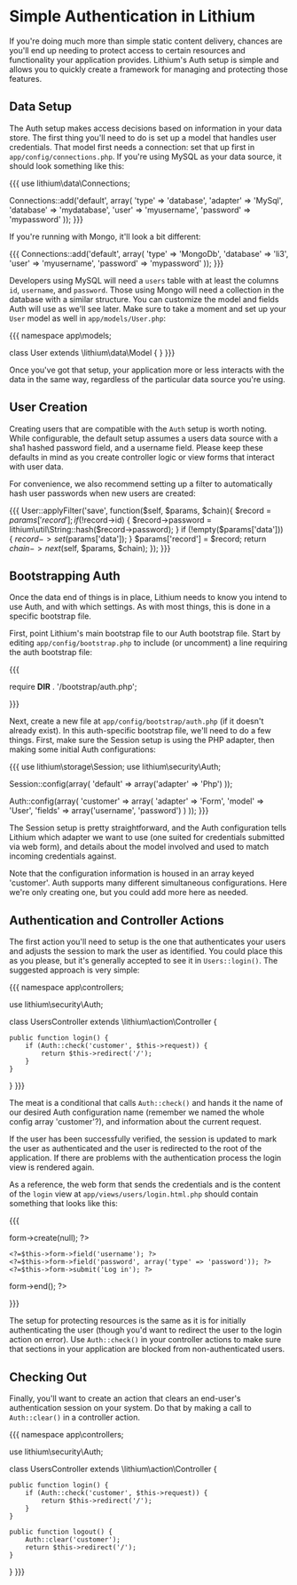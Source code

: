 # Simple Authentication in Lithium

If you're doing much more than simple static content delivery, chances are you'll end up needing to protect access to certain resources and functionality your application provides. Lithium's Auth setup is simple and allows you to quickly create a framework for managing and protecting those features.

## Data Setup

The Auth setup makes access decisions based on information in your data store. The first thing you'll need to do is set up a model that handles user credentials. That model first needs a connection: set that up first in `app/config/connections.php`. If you're using MySQL as your data source, it should look something like this:

{{{
use lithium\data\Connections;

Connections::add('default', array(
	'type'     => 'database',
	'adapter'  => 'MySql',
	'database' => 'mydatabase',
	'user'     => 'myusername',
	'password' => 'mypassword'
));
}}}

If you're running with Mongo, it'll look a bit different:

{{{
Connections::add('default', array(
	'type'     => 'MongoDb',
	'database' => 'li3',
	'user'     => 'myusername',
	'password' => 'mypassword'
));
}}}

Developers using MySQL will need a `users` table with at least the columns `id`, `username`, and `password`. Those using Mongo will need a collection in the database with a similar structure. You can customize the model and fields Auth will use as we'll see later. Make sure to take a moment and set up your `User` model as well in `app/models/User.php`:

{{{
namespace app\models;

class User extends \lithium\data\Model {
}
}}}

Once you've got that setup, your application more or less interacts with the data in the same way, regardless of the particular data source you're using.

## User Creation

Creating users that are compatible with the `Auth` setup is worth noting. While configurable, the default setup assumes a users data source with a sha1 hashed password field, and a username field. Please keep these defaults in mind as you create controller logic or view forms that interact with user data.

For convenience, we also recommend setting up a filter to automatically hash user passwords when new users are created:

{{{
User::applyFilter('save', function($self, $params, $chain){
	$record = $params['record'];
	if (!$record->id) {
		$record->password = lithium\util\String::hash($record->password);
	}
	if (!empty($params['data'])) {
		$record->set($params['data']);
	}
	$params['record'] = $record;
	return $chain->next($self, $params, $chain);
});
}}}

## Bootstrapping Auth

Once the data end of things is in place, Lithium needs to know you intend to use Auth, and with which settings. As with most things, this is done in a specific bootstrap file.

First, point Lithium's main bootstrap file to our Auth bootstrap file. Start by editing `app/config/bootstrap.php` to include (or uncomment) a line requiring the auth bootstrap file:

{{{

require __DIR__ . '/bootstrap/auth.php';

}}}

Next, create a new file at `app/config/bootstrap/auth.php` (if it doesn't already exist). In this auth-specific bootstrap file, we'll need to do a few things. First, make sure the Session setup is using the PHP adapter, then making some initial Auth configurations:

{{{
use lithium\storage\Session;
use lithium\security\Auth;

Session::config(array(
	'default' => array('adapter' => 'Php')
));

Auth::config(array(
	'customer' => array(
		'adapter' => 'Form',
		'model'   => 'User',
		'fields'  => array('username', 'password')
	)
));
}}}

The Session setup is pretty straightforward, and the Auth configuration tells Lithium which adapter we want to use (one suited for credentials submitted via web form), and details about the model involved and used to match incoming credentials against.

Note that the configuration information is housed in an array keyed 'customer'. Auth supports many different simultaneous configurations. Here we're only creating one, but you could add more here as needed.

## Authentication and Controller Actions

The first action you'll need to setup is the one that authenticates your users and adjusts the session to mark the user as identified. You could place this as you please, but it's generally accepted to see it in `Users::login()`. The suggested approach is very simple:

{{{
namespace app\controllers;

use lithium\security\Auth;

class UsersController extends \lithium\action\Controller {

	public function login() {
		if (Auth::check('customer', $this->request)) {
			return $this->redirect('/');
		}
	}
}
}}}

The meat is a conditional that calls `Auth::check()` and hands it the name of our desired Auth configuration name (remember we named the whole config array 'customer'?), and information about the current request.

If the user has been successfully verified, the session is updated to mark the user as authenticated and the user is redirected to the root of the application. If there are problems with the authentication process the login view is rendered again.

As a reference, the web form that sends the credentials and is the content of the `login` view at `app/views/users/login.html.php` should contain something that looks like this:

{{{
<?=$this->form->create(null); ?>
	<?=$this->form->field('username'); ?>
	<?=$this->form->field('password', array('type' => 'password')); ?>
	<?=$this->form->submit('Log in'); ?>
<?=$this->form->end(); ?>
}}}

The setup for protecting resources is the same as it is for initially authenticating the user (though you'd want to redirect the user to the login action on error). Use `Auth::check()` in your controller actions to make sure that sections in your application are blocked from non-authenticated users.

## Checking Out

Finally, you'll want to create an action that clears an end-user's authentication session on your system. Do that by making a call to `Auth::clear()` in a controller action.

{{{
namespace app\controllers;

use lithium\security\Auth;

class UsersController extends \lithium\action\Controller {

	public function login() {
		if (Auth::check('customer', $this->request)) {
			return $this->redirect('/');
		}
	}

	public function logout() {
		Auth::clear('customer');
		return $this->redirect('/');
	}
}
}}}
